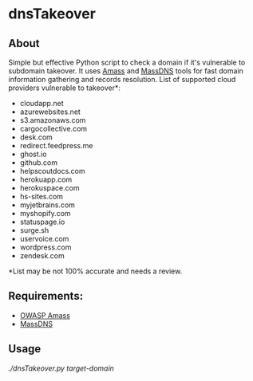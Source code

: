 # dnsTakeover
## About
Simple but effective Python script to check a domain if it's vulnerable to subdomain takeover. It uses [Amass](https://github.com/OWASP/Amass) and [MassDNS](https://github.com/blechschmidt/massdns) tools for fast domain information gathering and records resolution. List of supported cloud providers vulnerable to takeover*:
	
* cloudapp.net
* azurewebsites.net
* s3.amazonaws.com
* cargocollective.com
* desk.com
* redirect.feedpress.me
* ghost.io
* github.com
* helpscoutdocs.com
* herokuapp.com
* herokuspace.com
* hs-sites.com
* myjetbrains.com
* myshopify.com
* statuspage.io
* surge.sh
* uservoice.com
* wordpress.com
* zendesk.com

*List may be not 100% accurate and needs a review.

## Requirements:
* [OWASP Amass](https://github.com/OWASP/Amass)
* [MassDNS](https://github.com/blechschmidt/massdns)

## Usage
*./dnsTakeover.py target-domain*
